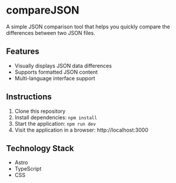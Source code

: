 # compareJSON

A simple JSON comparison tool that helps you quickly compare the differences between two JSON files.

## Features
- Visually displays JSON data differences
- Supports formatted JSON content
- Multi-language interface support

## Instructions
1. Clone this repository
2. Install dependencies: `npm install`
3. Start the application: `npm run dev`
4. Visit the application in a browser: http://localhost:3000

## Technology Stack
- Astro
- TypeScript
- CSS
